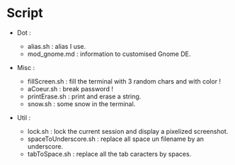 # Script

* Dot :
	* alias.sh : alias I use.
	* mod_gnome.md : information to customised Gnome DE.

* Misc :
	* fillScreen.sh : fill the terminal with 3 random chars and with color !
	* aCoeur.sh : break password !
	* printErase.sh : print and erase a string.
	* snow.sh : some snow in the terminal.

* Util :
	* lock.sh : lock the current session and display a pixelized screenshot.
	* spaceToUnderscore.sh : replace all space un filename by an underscore.
	* tabToSpace.sh : replace all the tab caracters by spaces.
